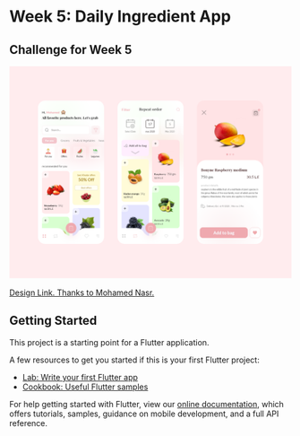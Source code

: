 # Week 5: Daily Ingredient App

## Challenge for Week 5

![Challenge image](Challenge.webp)

[Design Link. Thanks to Mohamed Nasr.](https://dribbble.com/shots/14031962-Daily-Ui-ingredient-app-Exploration)

## Getting Started

This project is a starting point for a Flutter application.

A few resources to get you started if this is your first Flutter project:

- [Lab: Write your first Flutter app](https://flutter.dev/docs/get-started/codelab)
- [Cookbook: Useful Flutter samples](https://flutter.dev/docs/cookbook)

For help getting started with Flutter, view our
[online documentation](https://flutter.dev/docs), which offers tutorials,
samples, guidance on mobile development, and a full API reference.
